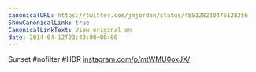```yaml
---
canonicalURL: https://twitter.com/jmjordan/status/455128230476128256
ShowCanonicalLink: true
CanonicalLinkText: View original on
date: 2014-04-12T23:40:00+00:00
---
```

Sunset #nofilter #HDR [instagram.com/p/mtWMU0oxJX/](http://instagram.com/p/mtWMU0oxJX/)